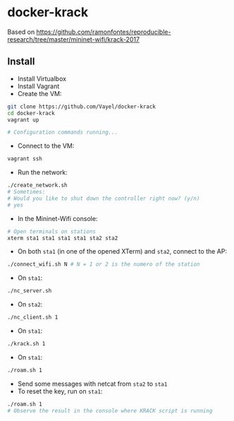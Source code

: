 # docker-krack

Based on https://github.com/ramonfontes/reproducible-research/tree/master/mininet-wifi/krack-2017

## Install

* Install Virtualbox
* Install Vagrant
* Create the VM:

```bash
git clone https://github.com/Vayel/docker-krack
cd docker-krack
vagrant up

# Configuration commands running...
```

* Connect to the VM:

```bash
vagrant ssh
```

* Run the network:

```bash
./create_network.sh
# Sometimes:
# Would you like to shut down the controller right now? (y/n)
# yes
```

* In the Mininet-Wifi console:

```bash
# Open terminals on stations
xterm sta1 sta1 sta1 sta1 sta2 sta2
```

* On both `sta1` (in one of the opened XTerm) and `sta2`, connect to the AP:

```bash
./connect_wifi.sh N # N = 1 or 2 is the numero of the station
```


* On `sta1`:

```bash
./nc_server.sh
```

* On `sta2`:

```bash
./nc_client.sh 1
```

* On `sta1`:

```bash
./krack.sh 1
```

* On `sta1`:

```bash
./roam.sh 1
```

* Send some messages with netcat from `sta2` to `sta1`
* To reset the key, run on `sta1`:

```bash
./roam.sh 1
# Observe the result in the console where KRACK script is running
```
